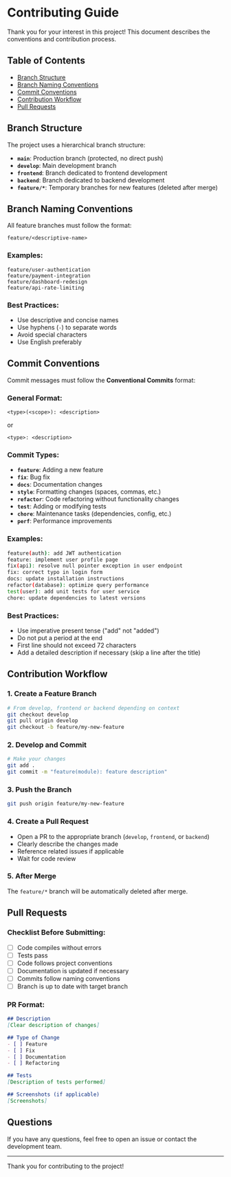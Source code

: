 # Contributing Guide

Thank you for your interest in this project! This document describes the conventions and contribution process.

## Table of Contents

- [Branch Structure](#branch-structure)
- [Branch Naming Conventions](#branch-naming-conventions)
- [Commit Conventions](#commit-conventions)
- [Contribution Workflow](#contribution-workflow)
- [Pull Requests](#pull-requests)

## Branch Structure

The project uses a hierarchical branch structure:

- **`main`**: Production branch (protected, no direct push)
- **`develop`**: Main development branch
- **`frontend`**: Branch dedicated to frontend development
- **`backend`**: Branch dedicated to backend development
- **`feature/*`**: Temporary branches for new features (deleted after merge)

## Branch Naming Conventions

All feature branches must follow the format:

```
feature/<descriptive-name>
```

### Examples:
```
feature/user-authentication
feature/payment-integration
feature/dashboard-redesign
feature/api-rate-limiting
```

### Best Practices:
- Use descriptive and concise names
- Use hyphens (`-`) to separate words
- Avoid special characters
- Use English preferably

## Commit Conventions

Commit messages must follow the **Conventional Commits** format:

### General Format:

```
<type>(<scope>): <description>
```

or

```
<type>: <description>
```

### Commit Types:

- **`feature`**: Adding a new feature
- **`fix`**: Bug fix
- **`docs`**: Documentation changes
- **`style`**: Formatting changes (spaces, commas, etc.)
- **`refactor`**: Code refactoring without functionality changes
- **`test`**: Adding or modifying tests
- **`chore`**: Maintenance tasks (dependencies, config, etc.)
- **`perf`**: Performance improvements

### Examples:

```bash
feature(auth): add JWT authentication
feature: implement user profile page
fix(api): resolve null pointer exception in user endpoint
fix: correct typo in login form
docs: update installation instructions
refactor(database): optimize query performance
test(user): add unit tests for user service
chore: update dependencies to latest versions
```

### Best Practices:
- Use imperative present tense ("add" not "added")
- Do not put a period at the end
- First line should not exceed 72 characters
- Add a detailed description if necessary (skip a line after the title)

## Contribution Workflow

### 1. Create a Feature Branch

```bash
# From develop, frontend or backend depending on context
git checkout develop
git pull origin develop
git checkout -b feature/my-new-feature
```

### 2. Develop and Commit

```bash
# Make your changes
git add .
git commit -m "feature(module): feature description"
```

### 3. Push the Branch

```bash
git push origin feature/my-new-feature
```

### 4. Create a Pull Request

- Open a PR to the appropriate branch (`develop`, `frontend`, or `backend`)
- Clearly describe the changes made
- Reference related issues if applicable
- Wait for code review

### 5. After Merge

The `feature/*` branch will be automatically deleted after merge.

## Pull Requests

### Checklist Before Submitting:

- [ ] Code compiles without errors
- [ ] Tests pass
- [ ] Code follows project conventions
- [ ] Documentation is updated if necessary
- [ ] Commits follow naming conventions
- [ ] Branch is up to date with target branch

### PR Format:

```markdown
## Description
[Clear description of changes]

## Type of Change
- [ ] Feature
- [ ] Fix
- [ ] Documentation
- [ ] Refactoring

## Tests
[Description of tests performed]

## Screenshots (if applicable)
[Screenshots]
```

## Questions

If you have any questions, feel free to open an issue or contact the development team.

---

Thank you for contributing to the project!